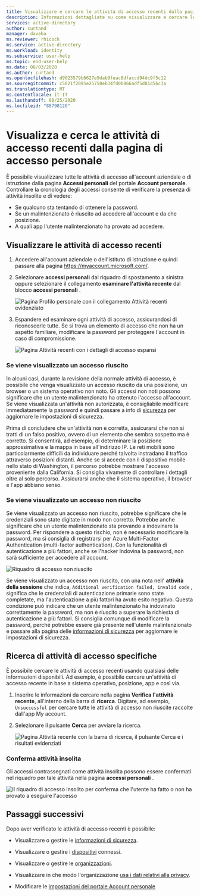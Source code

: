 ```yaml
---
title: Visualizzare e cercare le attività di accesso recenti dalla pagina di accesso personale-Azure Active Directory | Microsoft Docs
description: Informazioni dettagliate su come visualizzare e cercare le attività di accesso recenti dalla pagina Accessi personali del portale Account personale.
services: active-directory
author: curtand
manager: daveba
ms.reviewer: rhicock
ms.service: active-directory
ms.workload: identity
ms.subservice: user-help
ms.topic: end-user-help
ms.date: 08/03/2020
ms.author: curtand
ms.openlocfilehash: d9023579b6627e9dab9feac8dfaccd94dc9f5c12
ms.sourcegitcommit: c5021f2095e25750eb34fd0b866adf5d81d56c3a
ms.translationtype: MT
ms.contentlocale: it-IT
ms.lasthandoff: 08/25/2020
ms.locfileid: "88798126"
---
```

# <a name="view-and-search-your-recent-sign-in-activity-from-the-my-sign-ins-page"></a>Visualizza e cerca le attività di accesso recenti dalla pagina di accesso personale

È possibile visualizzare tutte le attività di accesso all'account aziendale o di istruzione dalla pagina **Accessi personali** del portale **Account personale**. Controllare la cronologia degli accessi consente di verificare la presenza di attività insolite e di vedere:

- Se qualcuno sta tentando di ottenere la password.
- Se un malintenzionato è riuscito ad accedere all'account e da che posizione.
- A quali app l'utente malintenzionato ha provato ad accedere.

## <a name="view-your-recent-sign-in-activity"></a>Visualizzare le attività di accesso recenti

1. Accedere all'account aziendale o dell'istituto di istruzione e quindi passare alla pagina https://myaccount.microsoft.com/.

2. Selezionare **accessi personali** dal riquadro di spostamento a sinistra oppure selezionare il collegamento **esaminare l'attività recente** dal blocco **accessi personali** .

    ![Pagina Profilo personale con il collegamento Attività recenti evidenziato](media/my-account-portal/my-account-portal-sign-ins.png)

3. Espandere ed esaminare ogni attività di accesso, assicurandosi di riconoscerle tutte. Se si trova un elemento di accesso che non ha un aspetto familiare, modificare la password per proteggere l'account in caso di compromissione.

    ![Pagina Attività recenti con i dettagli di accesso espansi](media/my-account-portal-sign-ins-page/recent-activity.png)

### <a name="if-you-see-a-successful-sign-in"></a>Se viene visualizzato un accesso riuscito

In alcuni casi, durante la revisione della normale attività di accesso, è possibile che venga visualizzato un accesso riuscito da una posizione, un browser o un sistema operativo non noto. Gli accessi non noti possono significare che un utente malintenzionato ha ottenuto l'accesso all'account. Se viene visualizzata un'attività non autorizzata, è consigliabile modificare immediatamente la password e quindi passare a info di [sicurezza](https://mysignins.microsoft.com/security-info) per aggiornare le impostazioni di sicurezza.

Prima di concludere che un'attività non è corretta, assicurarsi che non si tratti di un falso positivo, ovvero di un elemento che sembra sospetto ma è corretto. Si consentirà, ad esempio, di determinare la posizione approssimativa e la mappa in base all'indirizzo IP. Le reti mobili sono particolarmente difficili da individuare perché talvolta instradano il traffico attraverso posizioni distanti. Anche se si accede con il dispositivo mobile nello stato di Washington, il percorso potrebbe mostrare l'accesso proveniente dalla California. Si consiglia vivamente di controllare i dettagli oltre al solo percorso. Assicurarsi anche che il sistema operativo, il browser e l'app abbiano senso.

### <a name="if-you-see-an-unsuccessful-sign-in"></a>Se viene visualizzato un accesso non riuscito

Se viene visualizzato un accesso non riuscito, potrebbe significare che le credenziali sono state digitate in modo non corretto. Potrebbe anche significare che un utente malintenzionato sta provando a indovinare la password. Per rispondere a questo rischio, non è necessario modificare la password, ma si consiglia di registrarsi per Azure Multi-Factor Authentication (multi-factor authentication). Con la funzionalità di autenticazione a più fattori, anche se l'hacker Indovina la password, non sarà sufficiente per accedere all'account.

![Riquadro di accesso non riuscito](media/my-account-portal-sign-ins-page/unsuccessful.png)

Se viene visualizzato un accesso non riuscito, con una nota nell' **attività della sessione** che indica, `Additional verification failed, invalid code` , significa che le credenziali di autenticazione primarie sono state completate, ma l'autenticazione a più fattori ha avuto esito negativo. Questa condizione può indicare che un utente malintenzionato ha indovinato correttamente la password, ma non è riuscito a superare la richiesta di autenticazione a più fattori. Si consiglia comunque di modificare la password, perché potrebbe essere già presente nell'utente malintenzionato e passare alla pagina delle [informazioni di sicurezza](https://mysignins.microsoft.com/security-info) per aggiornare le impostazioni di sicurezza.

## <a name="search-for-specific-sign-in-activity"></a>Ricerca di attività di accesso specifiche

È possibile cercare le attività di accesso recenti usando qualsiasi delle informazioni disponibili. Ad esempio, è possibile cercare un'attività di accesso recente in base a sistema operativo, posizione, app e così via.

1. Inserire le informazioni da cercare nella pagina **Verifica l'attività recente**, all'interno della barra di **ricerca**. Digitare, ad esempio, `Unsuccessful` per cercare tutte le attività di accesso non riuscite raccolte dall'app My account.

2. Selezionare il pulsante **Cerca** per avviare la ricerca.

    ![Pagina Attività recente con la barra di ricerca, il pulsante Cerca e i risultati evidenziati](media/my-account-portal-sign-ins-page/sign-in-search.png)

### <a name="confirm-unusual-activity"></a>Conferma attività insolita

Gli accessi contrassegnati come attività insolita possono essere confermati nel riquadro per tale attività nella pagina **accessi personali** .

![Il riquadro di accesso insolito per conferma che l'utente ha fatto o non ha provato a eseguire l'accesso](media/my-account-portal-sign-ins-page/this-wasnt-me.png)

## <a name="next-steps"></a>Passaggi successivi

Dopo aver verificato le attività di accesso recenti è possibile:

- Visualizzare o gestire le [informazioni di sicurezza](./security-info-setup-signin.md).

- Visualizzare o gestire i [dispositivi](my-account-portal-devices-page.md) connessi.

- Visualizzare o gestire le [organizzazioni](my-account-portal-organizations-page.md).

- Visualizzare in che modo l'organizzazione [usa i dati relativi alla privacy](my-account-portal-privacy-page.md).

- Modificare le [impostazioni del portale Account personale](my-account-portal-settings.md)